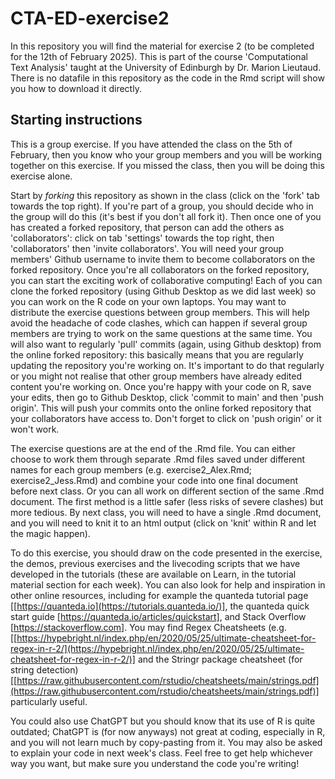 # CTA-ED-exercise2
In this repository you will find the material for exercise 2 (to be completed for the 12th of February 2025). This is part of the course 'Computational Text Analysis' taught at the University of Edinburgh by Dr. Marion Lieutaud. There is no datafile in this repository as the code in the Rmd script will show you how to download it directly.

## Starting instructions
This is a group exercise. If you have attended the class on the 5th of February, then you know who your group members and you will be working together on this exercise. If you missed the class, then you will be doing this exercise alone.

Start by *forking* this repository as shown in the class (click on the 'fork' tab towards the top right). If you're part of a group, you should decide who in the group will do this (it's best if you don't all fork it). Then once one of you has created a forked repository, that person can add the others as 'collaborators': click on tab 'settings' towards the top right, then 'collaborators' then 'invite collaborators'. You will need your group members' Github username to invite them to become collaborators on the forked repository. Once you're all collaborators on the forked repository, you can start the exciting work of collaborative computing! Each of you can clone the forked repository (using Github Desktop as we did last week) so you can work on the R code on your own laptops. You may want to distribute the exercise questions between group members. This will help avoid the headache of code clashes, which can happen if several group members are trying to work on the same questions at the same time. You will also want to regularly 'pull' commits (again, using Github desktop) from the online forked repository: this basically means that you are regularly updating the repository you're working on. It's important to do that regularly or you might not realise that other group members have already edited content you're working on. Once you're happy with your code on R, save your edits, then go to Github Desktop, click 'commit to main' and then 'push origin'. This will push your commits onto the online forked repository that your collaborators have access to. Don't forget to click on 'push origin' or it won't work. 

The exercise questions are at the end of the .Rmd file. You can either choose to work them through separate .Rmd files saved under different names for each group members (e.g. exercise2_Alex.Rmd; exercise2_Jess.Rmd) and combine your code into one final document before next class. Or you can all work on different section of the same .Rmd document. The first method is a little safer (less risks of severe clashes) but more tedious. By next class, you will need to have a single .Rmd document, and you will need to knit it to an html output (click on 'knit' within R and let the magic happen).

To do this exercise, you should draw on the code presented in the exercise, the demos, previous exercises and the livecoding scripts that we have developed in the tutorials (these are available on Learn, in the tutorial material section for each week). You can also look for help and inspiration in other online resources, including for example the quanteda tutorial page [[https://quanteda.io](https://tutorials.quanteda.io/)], the quanteda quick start guide [https://quanteda.io/articles/quickstart], and Stack Overflow [https://stackoverflow.com]. You may find Regex Cheatsheets (e.g. [[https://hypebright.nl/index.php/en/2020/05/25/ultimate-cheatsheet-for-regex-in-r-2/](https://hypebright.nl/index.php/en/2020/05/25/ultimate-cheatsheet-for-regex-in-r-2/)] and the Stringr package cheatsheet (for string detection) [[https://raw.githubusercontent.com/rstudio/cheatsheets/main/strings.pdf](https://raw.githubusercontent.com/rstudio/cheatsheets/main/strings.pdf)] particularly useful. 

You could also use ChatGPT but you should know that its use of R is quite outdated; ChatGPT is (for now anyways) not great at coding, especially in R, and you will not learn much by copy-pasting from it. You  may also be asked to explain your code in next week's class. Feel free to get help whichever way you want, but make sure you understand the code you're writing!

